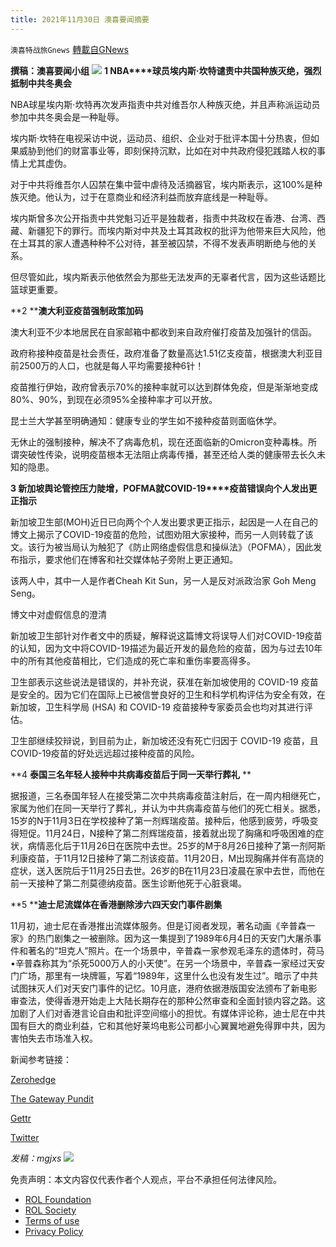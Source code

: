 ```yaml
---
title: 2021年11月30日 澳喜要闻摘要
---
```

`澳喜特战旅Gnews` [轉載自GNews](https://gnews.org/zh-hans/1707987/)

**撰稿：澳喜要闻小组**
![](https://assets.gnews.org/wp-content/uploads/2021/11/Picture1-10-1.jpg)
**1 NBA****球员埃内斯·坎特谴责中共国种族灭绝，强烈抵制中共冬奥会**

NBA球星埃内斯·坎特再次发声指责中共对维吾尔人种族灭绝，并且声称派运动员参加中共冬奥会是一种耻辱。

埃内斯·坎特在电视采访中说，运动员、组织、企业对于批评本国十分热衷，但如果威胁到他们的财富事业等，即刻保持沉默，比如在对中共政府侵犯践踏人权的事情上尤其虚伪。

对于中共将维吾尔人囚禁在集中营中虐待及活摘器官，埃内斯表示，这100%是种族灭绝。他认为，过于在意商业和经济利益而放弃底线是一种耻辱。

埃内斯曾多次公开指责中共党魁习近平是独裁者，指责中共政权在香港、台湾、西藏、新疆犯下的罪行。而埃内斯对中共及土耳其政权的批评为他带来巨大风险，他在土耳其的家人遭遇种种不公对待，甚至被囚禁，不得不发表声明断绝与他的关系。

但尽管如此，埃内斯表示他依然会为那些无法发声的无辜者代言，因为这些话题比篮球更重要。

**2 ****澳大利亚疫苗强制政策加码**

澳大利亚不少本地居民在自家邮箱中都收到来自政府催打疫苗及加强针的信函。

政府称接种疫苗是社会责任，政府准备了数量高达1.51亿支疫苗，根据澳大利亚目前2500万的人口，也就是每人平均需要接种6针！

疫苗推行伊始，政府曾表示70%的接种率就可以达到群体免疫，但是渐渐地变成80%、90%，到现在必须95%全接种率才可以开放。

昆士兰大学甚至明确通知：健康专业的学生如不接种疫苗则面临休学。

无休止的强制接种，解决不了病毒危机，现在还面临新的Omicron变种毒株。所谓突破性传染，说明疫苗根本无法阻止病毒传播，甚至还给人类的健康带去长久未知的隐患。

**3 ****新加坡舆论管控压力陡增，****POFMA****就****COVID-19****疫苗错误向个人发出更正指示**

新加坡卫生部(MOH)近日已向两个个人发出要求更正指示，起因是一人在自己的博文上揭示了COVID-19疫苗的危险，试图劝阻大家接种，而另一人则转载了该文。该行为被当局认为触犯了《防止网络虚假信息和操纵法》（POFMA），因此发布指示，要求他们在博客和社交媒体帖子旁附上更正通知。

该两人中，其中一人是作者Cheah Kit Sun，另一人是反对派政治家 Goh Meng Seng。

博文中对虚假信息的澄清

新加坡卫生部针对作者文中的质疑，解释说这篇博文将误导人们对COVID-19疫苗的认知，因为文中将COVID-19描述为最近开发的最危险的疫苗，因为与过去10年中的所有其他疫苗相比，它们造成的死亡率和重伤率要高得多。

卫生部表示这些说法是错误的，并补充说，获准在新加坡使用的 COVID-19 疫苗是安全的。因为它们在国际上已被信誉良好的卫生和科学机构评估为安全有效，在新加坡，卫生科学局 (HSA) 和 COVID-19 疫苗接种专家委员会也均对其进行评估。

卫生部继续狡辩说，到目前为止，新加坡还没有死亡归因于 COVID-19 疫苗，且COVID-19疫苗的好处远远超过接种疫苗的风险。

**4 ****泰国三名年轻人接种中共病毒疫苗后于同一天举行葬礼**** **

据报道，三名泰国年轻人在接受第二次中共病毒疫苗注射后，在一周内相继死亡，家属为他们在同一天举行了葬礼，并认为中共病毒疫苗与他们的死亡相关。据悉，15岁的N于11月3日在学校接种了第一剂辉瑞疫苗。接种后，他感到疲劳，呼吸变得短促。11月24日，N接种了第二剂辉瑞疫苗，接着就出现了胸痛和呼吸困难的症状，病情恶化后于11月26日在医院中去世。25岁的M于8月26日接种了第一剂阿斯利康疫苗，于11月12日接种了第二剂该疫苗。11月20日，M出现胸痛并伴有高烧的症状，送入医院后于11月25日去世。26岁的B在11月23日凌晨在家中去世，而他在前一天接种了第二剂莫德纳疫苗。医生诊断他死于心脏衰竭。

**5 ****迪士尼流媒体在香港删除涉六四天安门事件剧集**

11月初，迪士尼在香港推出流媒体服务。但是订阅者发现，著名动画《辛普森一家》的热门剧集之一被删除。因为这一集提到了1989年6月4日的天安门大屠杀事件和著名的“坦克人”照片。在一个场景中，辛普森一家参观毛泽东的遗体时，荷马•辛普森称其为“杀死5000万人的小天使”。在另一个场景中，辛普森一家经过天安门广场，那里有一块牌匾，写着“1989年，这里什么也没有发生过”。暗示了中共试图抹灭人们对天安门事件的记忆。10月底，港府依据港版国安法颁布了新电影审查法，使得香港开始走上大陆长期存在的那种公然审查和全面封锁内容之路。这加剧了人们对香港言论自由和批评空间缩小的担忧。有媒体评论称，迪士尼在中共国有巨大的商业利益，它和其他好莱坞电影公司都小心翼翼地避免得罪中共，因为害怕失去市场准入权。

新闻参考链接：

[Zerohedge](https://www.zerohedge.com/political/disney-under-fire-blocking-simpsons-episode-hong-kong)

[The Gateway Pundit](https://www.thegatewaypundit.com/2021/11/three-young-people-thailand-die-week-reportedly-receiving-covid-19-vaccine-video/)

[Gettr](https://www.gettr.com/post/pi4aqc33eb)

[Twitter](https://twitter.com/hasper0604/status/1465244686612795396)

*发稿：mgjxs*
![](https://assets.gnews.org/wp-content/uploads/2021/11/TA1.jpg)
 

免责声明：本文内容仅代表作者个人观点，平台不承担任何法律风险。

- [ROL Foundation](https://rolfoundation.org/)
- [ROL Society](https://rolsociety.org/)
- [Terms of use](https://gnews.org/terms-of-use-3/)
- [Privacy Policy](https://gnews.org/privacy-policy/)
